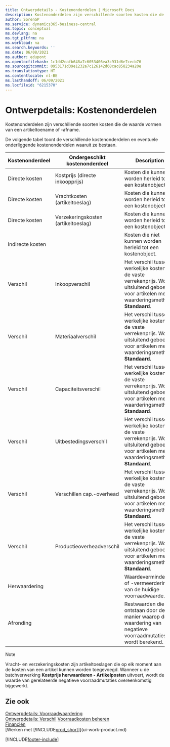 ```yaml
---
title: Ontwerpdetails - Kostenonderdelen | Microsoft Docs
description: Kostenonderdelen zijn verschillende soorten kosten die de waarde vormen van een artikeltoename of -afname.
author: SorenGP
ms.service: dynamics365-business-central
ms.topic: conceptual
ms.devlang: na
ms.tgt_pltfrm: na
ms.workload: na
ms.search.keywords: ''
ms.date: 06/08/2021
ms.author: edupont
ms.openlocfilehash: 1c1dd2eafb648a7c6053406ea3c931d6e7cecb76
ms.sourcegitcommit: 0953171d39e1232a7c126142d68cac858234a20e
ms.translationtype: HT
ms.contentlocale: nl-BE
ms.lasthandoff: 06/09/2021
ms.locfileid: "6215370"
---
```

# <a name="design-details-cost-components"></a>Ontwerpdetails: Kostenonderdelen
Kostenonderdelen zijn verschillende soorten kosten die de waarde vormen van een artikeltoename of -afname.  

 De volgende tabel toont de verschillende kostenonderdelen en eventuele onderliggende kostenonderdelen waaruit ze bestaan.  

|Kostenonderdeel|Ondergeschikt kostenonderdeel|Description|  
|--------------------|--------------------------------|---------------------------------------|  
|Directe kosten|Kostprijs (directe inkoopprijs)|Kosten die kunnen worden herleid tot een kostenobject.|  
|Directe kosten|Vrachtkosten (artikeltoeslag)|Kosten die kunnen worden herleid tot een kostenobject.|  
|Directe kosten|Verzekeringskosten (artikeltoeslag)|Kosten die kunnen worden herleid tot een kostenobject.|  
|Indirecte kosten||Kosten die niet kunnen worden herleid tot een kostenobject.|  
|Verschil|Inkoopverschil|Het verschil tussen werkelijke kosten en de vaste verrekenprijs. Wordt uitsluitend geboekt voor artikelen met de waarderingsmethode **Standaard**.|  
|Verschil|Materiaalverschil|Het verschil tussen werkelijke kosten en de vaste verrekenprijs. Wordt uitsluitend geboekt voor artikelen met de waarderingsmethode **Standaard**.|  
|Verschil|Capaciteitsverschil|Het verschil tussen werkelijke kosten en de vaste verrekenprijs. Wordt uitsluitend geboekt voor artikelen met de waarderingsmethode **Standaard**.|  
|Verschil|Uitbestedingsverschil|Het verschil tussen werkelijke kosten en de vaste verrekenprijs. Wordt uitsluitend geboekt voor artikelen met de waarderingsmethode **Standaard**.|  
|Verschil|Verschillen cap.-overhead|Het verschil tussen werkelijke kosten en de vaste verrekenprijs. Wordt uitsluitend geboekt voor artikelen met de waarderingsmethode **Standaard**.|  
|Verschil|Productieoverheadverschil|Het verschil tussen werkelijke kosten en de vaste verrekenprijs. Wordt uitsluitend geboekt voor artikelen met de waarderingsmethode **Standaard**.|  
|Herwaardering||Waardevermindering of -vermeerdering van de huidige voorraadwaarde.|  
|Afronding||Restwaarden die ontstaan door de manier waarop de waardering van negatieve voorraadmutaties wordt berekend.|  

> [!NOTE]  
>  Vracht- en verzekeringskosten zijn artikeltoeslagen die op elk moment aan de kosten van een artikel kunnen worden toegevoegd. Wanneer u de batchverwerking **Kostprijs herwaarderen - Artikelposten** uitvoert, wordt de waarde van gerelateerde negatieve voorraadmutaties overeenkomstig bijgewerkt.  

## <a name="see-also"></a>Zie ook  
 [Ontwerpdetails: Voorraadwaardering](design-details-inventory-costing.md)   
 [Ontwerpdetails: Verschil](design-details-variance.md) [Voorraadkosten beheren](finance-manage-inventory-costs.md)  
 [Financiën](finance.md)  
 [Werken met [!INCLUDE[prod_short](includes/prod_short.md)]](ui-work-product.md)  


[!INCLUDE[footer-include](includes/footer-banner.md)]
